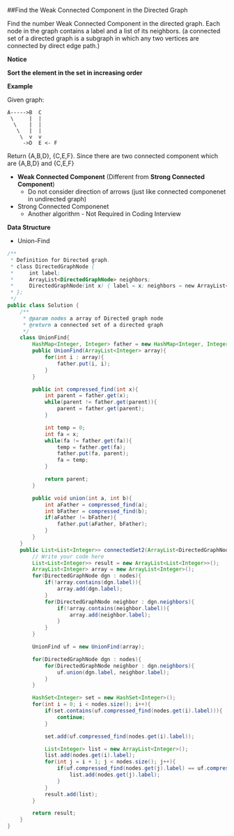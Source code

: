 ##Find the Weak Connected Component in the Directed Graph

Find the number Weak Connected Component in the directed graph. Each node in the graph contains a label and a list of its neighbors. (a connected set of a directed graph is a subgraph in which any two vertices are connected by direct edge path.)



**Notice**

**Sort the element in the set in increasing order**

**Example**

Given graph:

```
A----->B  C
 \     |  | 
  \    |  |
   \   |  |
    \  v  v
     ->D  E <- F

```

Return {A,B,D}, {C,E,F}. Since there are two connected component which are {A,B,D} and {C,E,F}



* **Weak Connected Component** (Different from **Strong Connected Component**)
  * Do not consider direction of arrows (just like connected componenet in undirected graph)
* Strong Connected Componenet
  * Another algorithm - Not Required in Coding Interview

**Data Structure**

* Union-Find



```java
/**
 * Definition for Directed graph.
 * class DirectedGraphNode {
 *     int label;
 *     ArrayList<DirectedGraphNode> neighbors;
 *     DirectedGraphNode(int x) { label = x; neighbors = new ArrayList<DirectedGraphNode>(); }
 * };
 */
public class Solution {
    /**
     * @param nodes a array of Directed graph node
     * @return a connected set of a directed graph
     */
    class UnionFind{
        HashMap<Integer, Integer> father = new HashMap<Integer, Integer>();
        public UnionFind(ArrayList<Integer> array){
            for(int i : array){
                father.put(i, i);
            }
        }

        public int compressed_find(int x){
            int parent = father.get(x);
            while(parent != father.get(parent)){
                parent = father.get(parent);
            }

            int temp = 0;
            int fa = x;
            while(fa != father.get(fa)){
                temp = father.get(fa);
                father.put(fa, parent);
                fa = temp;
            }

            return parent;
        }

        public void union(int a, int b){
            int aFather = compressed_find(a);
            int bFather = compressed_find(b);
            if(aFather != bFather){
                father.put(aFather, bFather);
            }
        }
    }
    public List<List<Integer>> connectedSet2(ArrayList<DirectedGraphNode> nodes) {
        // Write your code here
        List<List<Integer>> result = new ArrayList<List<Integer>>();
        ArrayList<Integer> array = new ArrayList<Integer>();
        for(DirectedGraphNode dgn : nodes){
            if(!array.contains(dgn.label)){
                array.add(dgn.label);
            }
            for(DirectedGraphNode neighbor : dgn.neighbors){
                if(!array.contains(neighbor.label)){
                    array.add(neighbor.label);
                }
            }
        }

        UnionFind uf = new UnionFind(array);

        for(DirectedGraphNode dgn : nodes){
            for(DirectedGraphNode neighbor : dgn.neighbors){
                uf.union(dgn.label, neighbor.label);
            }
        }

        HashSet<Integer> set = new HashSet<Integer>();
        for(int i = 0; i < nodes.size(); i++){
            if(set.contains(uf.compressed_find(nodes.get(i).label))){
                continue;
            }

            set.add(uf.compressed_find(nodes.get(i).label));

            List<Integer> list = new ArrayList<Integer>();
            list.add(nodes.get(i).label);
            for(int j = i + 1; j < nodes.size(); j++){
                if(uf.compressed_find(nodes.get(j).label) == uf.compressed_find(nodes.get(i).label)){
                    list.add(nodes.get(j).label);
                }
            }
            result.add(list);
        }

        return result;
    }
}
```

























